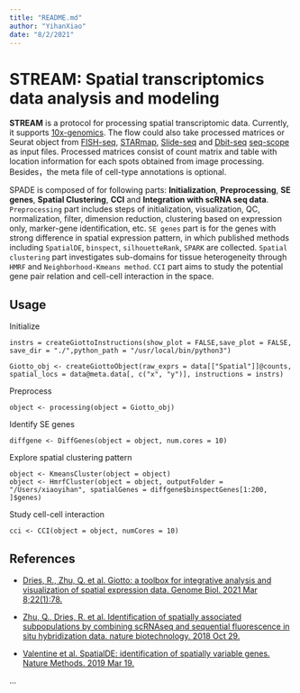 ```yaml
---
title: "README.md"
author: "YihanXiao"
date: "8/2/2021"
---
```



# **STREAM**: **S**patial **t**ranscriptomics data **a**nalysis and **m**odeling

**STREAM** is a protocol for processing spatial transcriptomic data. Currently, it supports
[10x-genomics](https://www.10xgenomics.com/products/spatial-gene-expression). The flow could also take processed matrices or Seurat object from
[FISH-seq](https://www.nature.com/articles/s41586-019-1049-y#Sec1), [STARmap](https://science.sciencemag.org/content/361/6400/eaat5691), [Slide-seq](https://science.sciencemag.org/content/363/6434/1463) and [Dbit-seq](https://www.cell.com/cell/pdf/S0092-8674(20)31390-8.pdf) [seq-scope](https://www.sciencedirect.com/science/article/pii/S0092867421006279?via%3Dihub) as input files. Processed matrices consist of count matrix and table with location information for each spots obtained from image processing. Besides，the meta file of cell-type annotations is optional.

SPADE is composed of for following parts: **Initialization**, **Preprocessing**, **SE genes**, **Spatial Clustering**,  **CCI** and **Integration with scRNA seq data**. `Preprocessing` part includes steps of initialization, visualization, QC, normalization, filter, dimension reduction, clustering based on expression only, marker-gene identification, etc. `SE genes` part is for the genes with strong difference in spatial expression pattern, in which published methods including `SpatialDE`, `binspect`, `silhouetteRank`, `SPARK` are collected. `Spatial clustering` part investigates sub-domains for tissue heterogeneity through `HMRF` and `Neighborhood-Kmeans method`. `CCI` part aims to study the potential gene pair relation and cell-cell interaction in the space.

## 

## Usage

Initialize

``` {r1}
instrs = createGiottoInstructions(show_plot = FALSE,save_plot = FALSE, save_dir = "./",python_path = "/usr/local/bin/python3")

Giotto_obj <- createGiottoObject(raw_exprs = data[["Spatial"]]@counts, spatial_locs = data@meta.data[, c("x", "y")], instructions = instrs)
```

Preprocess

```{r2}
object <- processing(object = Giotto_obj)
```

Identify SE genes

```{r3}
diffgene <- DiffGenes(object = object, num.cores = 10)
```
Explore spatial clustering pattern

```{r4}
object <- KmeansCluster(object = object)
object <- HmrfCluster(object = object, outputFolder = "/Users/xiaoyihan", spatialGenes = diffgene$binspectGenes[1:200, ]$genes)
```
Study cell-cell interaction

```{r5}
cci <- CCI(object = object, numCores = 10)
```

## References

  - [Dries, R., Zhu, Q. et al. Giotto: a toolbox for integrative analysis and visualization of spatial expression data. Genome Biol. 2021 Mar 8;22(1):78.](https://genomebiology.biomedcentral.com/articles/10.1186/s13059-021-02286-2)
  
  - [Zhu, Q., Dries, R. et al. Identification of spatially associated subpopulations by combining scRNAseq and sequential fluorescence in situ hybridization data. nature biotechnology. 2018 Oct 29.](https://www.nature.com/articles/nbt.4260)
  
  - [Valentine et al. SpatialDE: identification of spatially variable genes. Nature Methods. 2019 Mar 19.](https://www.nature.com/articles/nmeth.4636)
  
  ...
  
  
  

